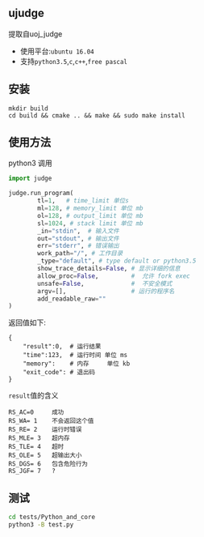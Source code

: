 ## ujudge

提取自uoj_judge

 - 使用平台:`ubuntu 16.04`
 - 支持`python3.5`,`c`,`c++`,`free pascal`


## 安装

```
mkdir build
cd build && cmake .. && make && sudo make install
```

## 使用方法

python3 调用
```python
import judge

judge.run_program(
        tl=1,   # time_limit 单位s 
        ml=128, # memory_limit 单位 mb
        ol=128, # output_limit 单位 mb
        sl=1024, # stack limit 单位 mb
        _in="stdin",  # 输入文件
        out="stdout", # 输出文件
        err="stderr", # 错误输出
        work_path="/", # 工作目录
        _type="default", # type default or python3.5
        show_trace_details=False, # 显示详细的信息
        allow_proc=False,         #  允许 fork exec
        unsafe=False,             #  不安全模式
        argv=[],                  # 运行的程序名
        add_readable_raw=""
)
```

返回值如下:

```
{
    "result":0,  # 运行结果
    "time":123,  # 运行时间 单位 ms
    "memory":    # 内存     单位 kb
    "exit_code": # 退出码
}
```

`result`值的含义
```
RS_AC=0     成功
RS_WA= 1    不会返回这个值
RS_RE= 2    运行时错误
RS_MLE= 3   超内存
RS_TLE= 4   超时
RS_OLE= 5   超输出大小
RS_DGS= 6   包含危险行为
RS_JGF= 7   ?
```

## 测试

```bash
cd tests/Python_and_core
python3 -B test.py
```

